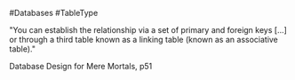 #Databases #TableType

"You can establish the relationship via a set of primary and foreign keys [...] or through a third table known as a linking table (known as an associative table)."

Database Design for Mere Mortals, p51